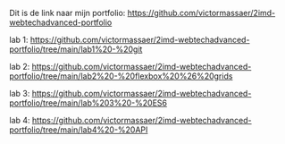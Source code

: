 Dit is de link naar mijn portfolio: https://github.com/victormassaer/2imd-webtechadvanced-portfolio

lab 1: 
https://github.com/victormassaer/2imd-webtechadvanced-portfolio/tree/main/lab1%20-%20git

lab 2:
https://github.com/victormassaer/2imd-webtechadvanced-portfolio/tree/main/lab2%20-%20flexbox%20%26%20grids

lab 3: https://github.com/victormassaer/2imd-webtechadvanced-portfolio/tree/main/lab%203%20-%20ES6

lab 4: https://github.com/victormassaer/2imd-webtechadvanced-portfolio/tree/main/lab4%20-%20API
